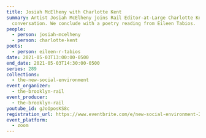 ```yaml
---
title: Josiah McElheny with Charlotte Kent
summary: Artist Josiah McElheny joins Rail Editor-at-Large Charlotte Kent for a
  conversation. We conclude with a poetry reading from Eileen Tabios.
people:
  - person: josiah-mcelheny
  - person: charlotte-kent
poets:
  - person: eileen-r-tabios
date: 2021-05-03T13:00:00-0500
end_date: 2021-05-03T14:30:00-0500
series: 289
collections:
  - the-new-social-environment
event_organizer:
  - the-brooklyn-rail
event_producer:
  - the-brooklyn-rail
youtube_id: gJoOposKS8c
registration_url: https://www.eventbrite.com/e/new-social-environment-289-josiah-mcelheny-tickets-152756654265
event_platform:
  - zoom
---
```

